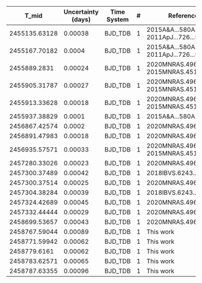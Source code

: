 |T_mid|Uncertainty (days)           |Time System|#                                            |Reference                               |
|-----|-----------------------------|-----------|---------------------------------------------|----------------------------------------|
|2455135.63128|0.00038                      |BJD_TDB    |1                                            |2015A&A...580A..60M; 2011ApJ...726...52H|
|2455167.70182|0.0004                       |BJD_TDB    |1                                            |2015A&A...580A..60M; 2011ApJ...726...52H|
|2455889.2831|0.00024                      |BJD_TDB    |1                                            |2020MNRAS.496.4174B; 2015MNRAS.451.4060S|
|2455905.31787|0.00027                      |BJD_TDB    |1                                            |2020MNRAS.496.4174B; 2015MNRAS.451.4060S|
|2455913.33628|0.00018                      |BJD_TDB    |1                                            |2020MNRAS.496.4174B; 2015MNRAS.451.4060S|
|2455937.38829|0.0001                       |BJD_TDB    |1                                            |2015A&A...580A..60M                     |
|2456867.42574|0.0002                       |BJD_TDB    |1                                            |2020MNRAS.496.4174B                     |
|2456891.47983|0.00018                      |BJD_TDB    |1                                            |2020MNRAS.496.4174B                     |
|2456935.57571|0.00033                      |BJD_TDB    |1                                            |2020MNRAS.496.4174B; 2015MNRAS.451.4060S|
|2457280.33026|0.00023                      |BJD_TDB    |1                                            |2020MNRAS.496.4174B                     |
|2457300.37489|0.00042                      |BJD_TDB    |1                                            |2018IBVS.6243....1M                     |
|2457300.37514|0.00025                      |BJD_TDB    |1                                            |2020MNRAS.496.4174B                     |
|2457304.38284|0.00039                      |BJD_TDB    |1                                            |2018IBVS.6243....1M                     |
|2457324.42689|0.00045                      |BJD_TDB    |1                                            |2020MNRAS.496.4174B                     |
|2457332.44444|0.00029                      |BJD_TDB    |1                                            |2020MNRAS.496.4174B                     |
|2458699.53657|0.00043                      |BJD_TDB    |1                                            |2020MNRAS.496.4174B                     |
|2458767.59044|0.00089                      |BJD_TDB    |1                                            |This work                               |
|2458771.59942|0.00062                      |BJD_TDB    |1                                            |This work                               |
|2458779.6161|0.00062                      |BJD_TDB    |1                                            |This work                               |
|2458783.62571|0.00065                      |BJD_TDB    |1                                            |This work                               |
|2458787.63355|0.00096                      |BJD_TDB    |1                                            |This work                               |

